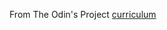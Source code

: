 From The Odin's Project [curriculum](https://github.com/TheOdinProject/curriculum/blob/master/web_development_101/pair_programming/project_pairing.md)
